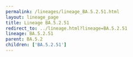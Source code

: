 ```yaml
---
permalink: /lineages/lineage_BA.5.2.51.html
layout: lineage_page
title: Lineage BA.5.2.51
redirect_to: ../lineage.html?lineage=BA.5.2.51
lineage: BA.5.2.51
parent: BA.5.2
children: ['BA.5.2.51']
---
```

